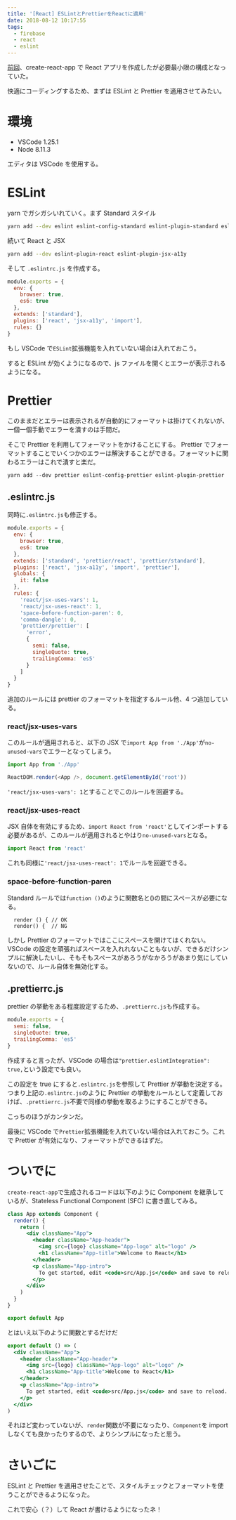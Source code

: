 ```yaml
---
title: '[React] ESLintとPrettierをReactに適用'
date: 2018-08-12 10:17:55
tags:
  - firebase
  - react
  - eslint
---
```


[前回](https://t-kojima.github.io/2018/08/12/0038-firebase-react-hosting/)、create-react-app で React アプリを作成したが必要最小限の構成となっていた。

快適にコーディングするため、まずは ESLint と Prettier を適用させてみたい。

<!-- more -->

# 環境

- VSCode 1.25.1
- Node 8.11.3

エディタは VSCode を使用する。

# ESLint

yarn でガシガシいれていく。まず Standard スタイル

```bash
yarn add --dev eslint eslint-config-standard eslint-plugin-standard eslint-plugin-promise eslint-plugin-import eslint-plugin-node
```

続いて React と JSX

```bash
yarn add --dev eslint-plugin-react eslint-plugin-jsx-a11y
```

そして `.eslintrc.js` を作成する。

```js
module.exports = {
  env: {
    browser: true,
    es6: true
  },
  extends: ['standard'],
  plugins: ['react', 'jsx-a11y', 'import'],
  rules: {}
}
```

もし VSCode で`ESLint`拡張機能を入れていない場合は入れておこう。

すると ESLint が効くようになるので、js ファイルを開くとエラーが表示されるようになる。

# Prettier

このままだとエラーは表示されるが自動的にフォーマットは掛けてくれないが、一個一個手動でエラーを潰すのは手間だ。

そこで Prettier を利用してフォーマットをかけることにする。 Prettier でフォーマットすることでいくつかのエラーは解決することができる。フォーマットに関わるエラーはこれで潰すと楽だ。

```yarn
yarn add --dev prettier eslint-config-prettier eslint-plugin-prettier
```

## .eslintrc.js

同時に`.eslintrc.js`も修正する。

```js
module.exports = {
  env: {
    browser: true,
    es6: true
  },
  extends: ['standard', 'prettier/react', 'prettier/standard'],
  plugins: ['react', 'jsx-a11y', 'import', 'prettier'],
  globals: {
    it: false
  },
  rules: {
    'react/jsx-uses-vars': 1,
    'react/jsx-uses-react': 1,
    'space-before-function-paren': 0,
    'comma-dangle': 0,
    'prettier/prettier': [
      'error',
      {
        semi: false,
        singleQuote: true,
        trailingComma: 'es5'
      }
    ]
  }
}
```

追加のルールには prettier のフォーマットを指定するルール他、4 つ追加している。

### react/jsx-uses-vars

このルールが適用されると、以下の JSX で`import App from './App'`が`no-unused-vars`でエラーとなってしまう。

```js
import App from './App'

ReactDOM.render(<App />, document.getElementById('root'))
```

`'react/jsx-uses-vars': 1`とすることでこのルールを回避する。

### react/jsx-uses-react

JSX 自体を有効にするため、`import React from 'react'`としてインポートする必要があるが、このルールが適用されるとやはり`no-unused-vars`となる。

```js
import React from 'react'
```

これも同様に`'react/jsx-uses-react': 1`でルールを回避できる。

### space-before-function-paren

Standard ルールでは`function ()`のように関数名と()の間にスペースが必要になる。

```
  render () { // OK
  render() {  // NG
```

しかし Prettier のフォーマットではここにスペースを開けてはくれない。VSCode の設定を頑張ればスペースを入れれないこともないが、できるだけシンプルに解決したいし、そもそもスペースがあろうがなかろうがあまり気にしていないので、ルール自体を無効化する。

## .prettierrc.js

prettier の挙動をある程度設定するため、`.prettierrc.js`も作成する。

```js
module.exports = {
  semi: false,
  singleQuote: true,
  trailingComma: 'es5'
}
```

作成すると言ったが、VSCode の場合は`"prettier.eslintIntegration": true,`という設定でも良い。

この設定を true にすると`.eslintrc.js`を参照して Prettier が挙動を決定する。つまり上記の`.eslintrc.js`のように Prettier の挙動をルールとして定義しておけば、`.prettierrc.js`不要で同様の挙動を取るようにすることができる。

こっちのほうがカンタンだ。

最後に VSCode で`Prettier`拡張機能を入れていない場合は入れておこう。これで Prettier が有効になり、フォーマットができるはずだ。

# ついでに

`create-react-app`で生成されるコードは以下のように Component を継承しているが、Stateless Functional Component (SFC) に書き直してみる。

```jsx
class App extends Component {
  render() {
    return (
      <div className="App">
        <header className="App-header">
          <img src={logo} className="App-logo" alt="logo" />
          <h1 className="App-title">Welcome to React</h1>
        </header>
        <p className="App-intro">
          To get started, edit <code>src/App.js</code> and save to reload.
        </p>
      </div>
    )
  }
}

export default App
```

とはいえ以下のように関数とするだけだ

```jsx
export default () => (
  <div className="App">
    <header className="App-header">
      <img src={logo} className="App-logo" alt="logo" />
      <h1 className="App-title">Welcome to React</h1>
    </header>
    <p className="App-intro">
      To get started, edit <code>src/App.js</code> and save to reload.
    </p>
  </div>
)
```

それほど変わっていないが、`render`関数が不要になったり、`Component`を import しなくても良かったりするので、よりシンプルになったと思う。

# さいごに

ESLint と Prettier を適用させたことで、スタイルチェックとフォーマットを使うことができるようになった。

これで安心（？）して React が書けるようになったネ！

